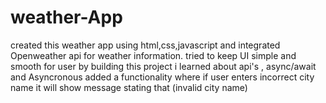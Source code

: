# weather-App
created this weather app using html,css,javascript and integrated Openweather api for weather information. 
tried to keep UI simple and smooth for user
by building this project i learned about api's , async/await and Asyncronous
added a functionality where if user enters incorrect city name it will show message stating that (invalid city name)
